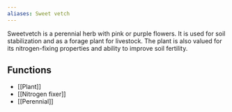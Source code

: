 ```yaml
---
aliases: Sweet vetch
---
```

Sweetvetch is a perennial herb with pink or purple flowers. It is used for soil stabilization and as a forage plant for livestock. The plant is also valued for its nitrogen-fixing properties and ability to improve soil fertility.
## Functions
- [[Plant]]
- [[Nitrogen fixer]]
- [[Perennial]]